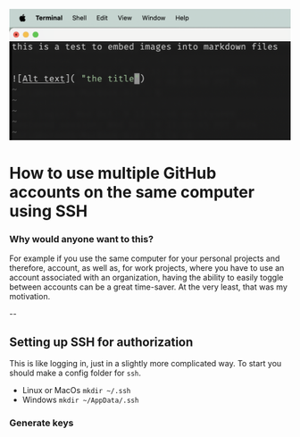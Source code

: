 ![This picture here](testmd.png "the title of this pic")



# How to use multiple GitHub accounts on the same computer using SSH


### Why would anyone want to this?
For example if you use the same computer for your personal projects and therefore, account, as well as, for work projects, where you have to use an account associated with an organization, having the ability to easily toggle between accounts can be a great time-saver. At the very least, that was my motivation.


--


## Setting up SSH for authorization
This is like logging in, just in a slightly more complicated way.
To start you should make a config folder for `ssh`.
- Linux or MacOs
    `mkdir ~/.ssh`
- Windows
    `mkdir ~/AppData/.ssh`

### Generate keys




